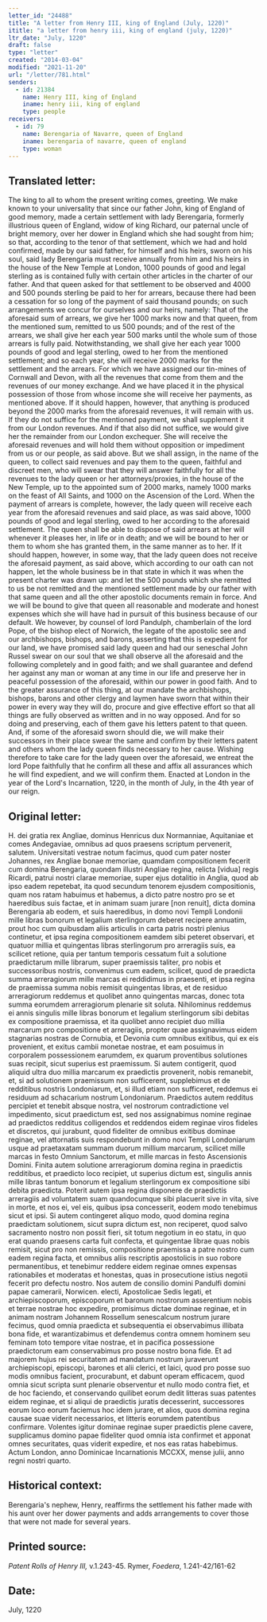 ```yaml
---
letter_id: "24488"
title: "A letter from Henry III, king of England (July, 1220)"
ititle: "a letter from henry iii, king of england (july, 1220)"
ltr_date: "July, 1220"
draft: false
type: "letter"
created: "2014-03-04"
modified: "2021-11-20"
url: "/letter/781.html"
senders:
  - id: 21384
    name: Henry III, king of England
    iname: henry iii, king of england
    type: people
receivers:
  - id: 79
    name: Berengaria of Navarre, queen of England
    iname: berengaria of navarre, queen of england
    type: woman
---
```

<h2> Translated letter:</h2>The king to all to whom the present writing comes, greeting.
We make known to your universality that since our father John, king of England of good memory, made a certain settlement with lady Berengaria, formerly illustrious queen of England, widow of king Richard, our paternal uncle of bright memory, over her dower in England which she had sought from him; so that, according to the tenor of that settlement, which we had and hold confirmed, made by our said father, for himself and his heirs, sworn on his soul, said lady Berengaria must receive annually from him and his heirs in the house of the New Temple at London, 1000 pounds of good and legal sterling as is contained fully with certain other articles in the charter of our father.  And that queen asked for that settlement to be observed and 4000 and 500 pounds sterling be paid to her for arrears, because there had been a cessation for so long of the payment of said thousand pounds; on such arrangements we concur for ourselves and our heirs, namely:
That of the aforesaid sum of arrears, we give her 1000 marks now and that queen, from the mentioned sum, remitted to us 500 pounds; and of the rest of the arrears, we shall give her each year 500 marks until the whole sum of those arrears is fully paid.
Notwithstanding, we shall give her each year 1000 pounds of good and legal sterling, owed to her from the mentioned settlement; and so each year, she will receive 2000 marks for the settlement and the arrears.
For which we have assigned our tin-mines of Cornwall and Devon, with all the revenues that come from them and the revenues of our money exchange.
And we have placed it in the physical possession of those from whose income she will receive her payments, as mentioned above.  If it should happen, however, that anything is produced beyond the 2000 marks from the aforesaid revenues, it will remain with us.
If they do not suffice for the mentioned payment, we shall supplement it from our London revenues.
And if that also did not suffice, we would give her the remainder from our London exchequer.
She will receive the aforesaid revenues and will hold them without opposition or impediment from us or our people, as said above.
But we shall assign, in the name of the queen, to collect said revenues and pay them to the queen, faithful and discreet men, who will swear that they will answer faithfully for all the revenues to the lady queen or her attorneys/proxies, in the house of the New Temple, up to the appointed sum of 2000 marks, namely 1000 marks on the feast of All Saints, and 1000 on the Ascension of the Lord.
When the payment of arrears is complete, however, the lady queen will receive each year from the aforesaid revenues and said place, as was said above, 1000 pounds of good and legal sterling, owed to her according to the aforesaid settlement.
The queen shall be able to dispose of said arrears at her will whenever it pleases her, in life or in death; and we will be bound to her or them to whom she has granted them, in the same manner as to her.
If it should happen, however, in some way, that the lady queen does not receive the aforesaid payment, as said above, which according to our oath can not happen, let the whole business be in that state in which it was when the present charter was drawn up:  and let the 500 pounds which she remitted to us be not remitted and the mentioned settlement made by our father with that same queen and all the other apostolic documents remain in force.
And we will be bound to give that queen all reasonable and moderate and honest expenses which she will have had in pursuit of this business because of our default.
We however, by counsel of lord Pandulph, chamberlain of the lord Pope, of the bishop elect of Norwich, the legate of the apostolic see and our archbishops, bishops, and barons, asserting that this is expedient for our land, we have promised said lady queen and had our seneschal John Russel swear on our soul that we shall observe all the aforesaid and the following completely and in good faith; and we shall guarantee and defend her against any man or woman at any time in our life and preserve her in peaceful possession of the aforesaid, within our power in good faith.
And to the greater assurance of this thing, at our mandate the archbishops, bishops, barons and other clergy and laymen have sworn that within their power in every way they will do, procure and give effective effort so that all things are fully observed as written and in no way opposed.
And for so doing and preserving, each of them gave his letters patent to that queen.
And, if some of the aforesaid sworn should die, we will make their successors in their place swear the same and confirm by their letters patent and others whom the lady queen finds necessary to her cause.
Wishing therefore to take care for the lady queen over the aforesaid, we entreat the lord Pope faithfully that he confirm all these and affix all assurances which he will find expedient, and we will confirm them.
Enacted at London in the year of the Lord's Incarnation, 1220, in the month of July, in the 4th year of our reign.
<h2 class="mt-4"> Original letter:</h2>H. dei gratia rex Angliae, dominus Henricus dux Normanniae, Aquitaniae et comes Andegaviae, omnibus ad quos praesens scriptum pervenerit, salutem.  Universitati vestrae notum facimus, quod cum pater noster Johannes, rex Angliae bonae memoriae, quamdam compositionem fecerit cum domina Berengaria, quondam illustri Angliae regina, relicta [vidua] regis Ricardi, patrui nostri clarae memoriae, super ejus dotalitio in Anglia, quod ab ipso eadem repetebat, ita quod secundum tenorem ejusdem compositionis, quam nos ratam habuimus et habemus, a dicto patre nostro pro se et haeredibus suis factae, et in animam suam jurare [non renuit], dicta domina Berengaria ab eodem, et suis haeredibus, in domo novi Templi Londonii mille libras bonorum et legalium sterlingorum deberet recipere annuatim, prout hoc cum quibusdam aliis articulis in carta patris nostri plenius continetur, et ipsa regina compositionem eamdem sibi peteret observari, et quatuor millia et quingentas libras sterlingorum pro arreragiis suis, ea scilicet retione, quia per tantum temporis cessatum fuit a solutione praedictarum mille librarum, super praemissis taliter, pro nobis et successoribus nostris, convenimus cum eadem, scilicet, quod de praedicta summa arreragiorum mille marcas ei reddidimus in praesenti, et ipsa regina de praemissa summa nobis remisit quingentas libras, et de residuo arreragiorum reddemus et quolibet anno quingentas marcas, donec tota summa eorumdem arreragiorum plenarie sit soluta.  Nihilominus reddemus ei annis singulis mille libras bonorum et legalium sterlingorum sibi debitas ex compositione praemissa, et ita quolibet anno recipiet duo millia marcarum pro compositione et arreragiis, propter quae assignavimus eidem stagnarias nostras de Cornubia, et Devonia cum omnibus exitibus, qui ex eis provenient, et exitus cambii monetae nostrae, et eam posuimus in corporalem possessionem earumdem, ex quarum proventibus solutiones suas recipit, sicut superius est praemissum.  Si autem contigerit, quod aliquid ultra duo millia marcarum ex praedictis provenerit, nobis remanebit, et, si ad solutionem praemissum non sufficerent, supplebimus et de redditibus nostris Londoniarum, et, si illud etiam non sufficeret, reddemus ei residuum ad schacarium nostrum Londoniarum.  Praedictos autem redditus percipiet et tenebit absque nostra, vel nostrorum contradictione vel impedimento, sicut praedictum est, sed nos assignabimus nomine reginae ad praedictos redditus colligendos et reddendos eidem reginae viros fideles et discretos, qui jurabunt, quod fideliter de omnibus exitibus dominae reginae, vel attornatis suis respondebunt in domo novi Templi Londoniarum usque ad praetaxatam summam duorum millium marcarum, scilicet mille marcas in festo Omnium Sanctorum, et mille marcas in festo Ascensionis Domini.  Finita autem solutione arreragiorum domina regina in praedictis redditibus, et praedicto loco recipiet, ut superius dictum est, singulis annis mille libras tantum bonorum et legalium sterlingorum ex compositione sibi debita praedicta.  Poterit autem ipsa regina disponere de praedictis arreragiis ad voluntatem suam quandocumque sibi placuerit sive in vita, sive in morte, et nos ei, vel eis, quibus ipsa concesserit, eodem modo tenebimus sicut et ipsi.  Si autem contingeret aliquo modo, quod domina regina praedictam solutionem, sicut supra dictum est, non reciperet, quod salvo sacramento nostro non possit fieri, sit totum negotium in eo statu, in quo erat quando praesens carta fuit confecta, et quingentae librae quas nobis remisit, sicut pro non remissis, compositione praemissa a patre nostro cum eadem regina facta, et omnibus aliis rescriptis apostolicis in suo robore permanentibus, et tenebimur reddere eidem reginae omnes expensas rationabiles et moderatas et honestas, quas in prosecutione istius negotii fecerit pro defectu nostro.  Nos autem de consilio domini Pandulfi domini papae camerarii, Norwicen. electi, Apostolicae Sedis legati, et archiepiscoporum, episcoporum et baronum nostrorum asserentium nobis et terrae nostrae hoc expedire, promisimus dictae dominae reginae, et in animam nostram Johannem Rossellum senescalcum nostrum jurare fecimus, quod omnia praedicta et subsequentia ei observabimus illibata bona fide, et warantizabimus et defendemus contra omnem hominem seu feminam toto tempore vitae nostrae, et in pacifica possessione praedictorum eam conservabimus pro posse nostro bona fide.  Et ad majorem hujus rei securitatem ad mandatum nostrum juraverunt archiepiscopi, episcopi, barones et alii clerici, et laici, quod pro posse suo modis omnibus facient, procurabunt, et dabunt operam efficacem, quod omnia sicut scripta sunt plenarie observentur et nullo modo contra fiet, et de hoc faciendo, et conservando quilibet eorum dedit litteras suas patentes eidem reginae, et si aliqui de praedictis juratis decesserint, successores eorum loco eorum faciemus hoc idem jurare, et alios, quos domina regina causae suae viderit necessarios, et litteris eorumdem patentibus confirmare.  Volentes igitur dominae reginae super praedictis plene cavere, supplicamus domino papae fideliter quod omnia ista confirmet et apponat omnes securitates, quas viderit expedire, et nos eas ratas habebimus.  Actum London, anno Dominicae Incarnationis MCCXX, mense julii, anno regni nostri quarto.
<h2 class="mt-4"> Historical context:</h2>Berengaria's nephew, Henry, reaffirms the settlement his father made with his aunt over her dower payments and adds arrangements to cover those that were not made for several years.
<h2 class="mt-4"> Printed source:</h2><p><em>Patent Rolls of Henry III,</em> v.1.243-45. Rymer, <em>Foedera</em>, 1.241-42/161-62</p><h2 class="mt-4"> Date:</h2>July, 1220